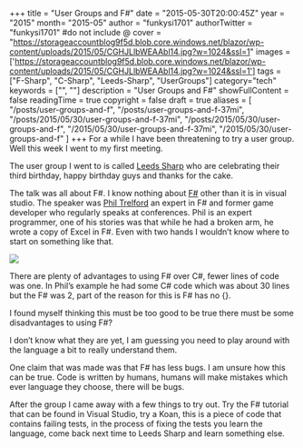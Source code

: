 +++
title = "User Groups and F#"
date = "2015-05-30T20:00:45Z"
year = "2015"
month= "2015-05"
author = "funkysi1701"
authorTwitter = "funkysi1701" #do not include @
cover = "https://storageaccountblog9f5d.blob.core.windows.net/blazor/wp-content/uploads/2015/05/CGHJLlbWEAAbl14.jpg?w=1024&ssl=1"
images = ['https://storageaccountblog9f5d.blob.core.windows.net/blazor/wp-content/uploads/2015/05/CGHJLlbWEAAbl14.jpg?w=1024&ssl=1']
tags = ["F-Sharp", "C-Sharp",  "Leeds-Sharp", "UserGroups"]
category="tech"
keywords = ["", ""]
description =  "User Groups and F#"
showFullContent = false
readingTime = true
copyright = false
draft = true
aliases = [
    "/posts/user-groups-and-f",
    "/posts/user-groups-and-f-37mi",
    "/posts/2015/05/30/user-groups-and-f-37mi",
    "/posts/2015/05/30/user-groups-and-f",
    "/2015/05/30/user-groups-and-f-37mi",
    "/2015/05/30/user-groups-and-f"
]
+++
For a while I have been threatening to try a user group. Well this week I went to my first meeting.

The user group I went to is called [Leeds Sharp](https://www.meetup.com/Leeds-Sharp/) who are celebrating their third birthday, happy birthday guys and thanks for the cake.

The talk was all about F#. I know nothing about [F#](https://fsharp.org/) other than it is in visual studio. The speaker was [Phil Trelford](https://twitter.com/ptrelford) an expert in F# and former game developer who regularly speaks at conferences. Phil is an expert programmer, one of his stories was that while he had a broken arm, he wrote a copy of Excel in F#. Even with two hands I wouldn’t know where to start on something like that.

![](https://storageaccountblog9f5d.blob.core.windows.net/blazor/wp-content/uploads/2015/05/CGHJLlbWEAAbl14.jpg?w=1024&ssl=1)

There are plenty of advantages to using F# over C#, fewer lines of code was one. In Phil’s example he had some C# code which was about 30 lines but the F# was 2, part of the reason for this is F# has no {}.

I found myself thinking this must be too good to be true there must be some disadvantages to using F#?

I don’t know what they are yet, I am guessing you need to play around with the language a bit to really understand them.

One claim that was made was that F# has less bugs. I am unsure how this can be true. Code is written by humans, humans will make mistakes which ever language they choose, there will be bugs.

After the group I came away with a few things to try out. Try the F# tutorial that can be found in Visual Studio, try a Koan, this is a piece of code that contains failing tests, in the process of fixing the tests you learn the language, come back next time to Leeds Sharp and learn something else.